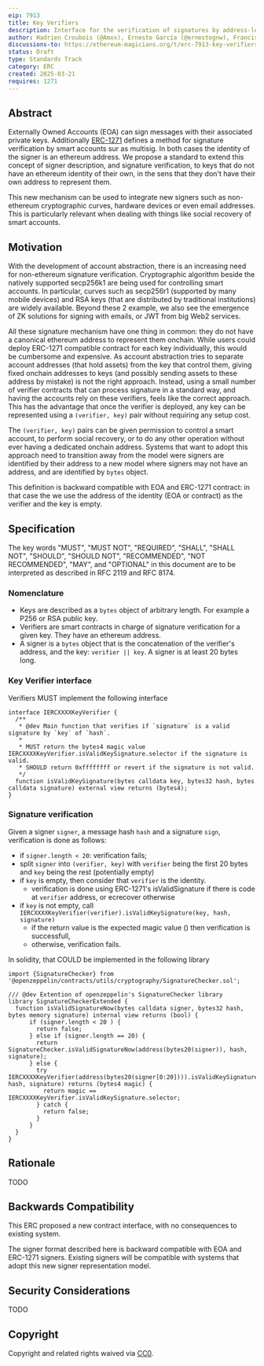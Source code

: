 ```yaml
---
eip: 7913
title: Key Verifiers
description: Interface for the verification of signatures by address-less keys
author: Hadrien Croubois (@Amxx), Ernesto García (@ernestognw), Francisco Giordano (@frangio), Aryeh Greenberg (@ar00)
discussions-to: https://ethereum-magicians.org/t/erc-7913-key-verifiers/23262
status: Draft
type: Standards Track
category: ERC
created: 2025-03-21
requires: 1271
---
```


## Abstract

Externally Owned Accounts (EOA) can sign messages with their associated private keys. Additionally [ERC-1271](./eip-1271.md) defines a method for signature verification by smart accounts sur as multisig. In both cases the identity of the signer is an ethereum address. We propose a standard to extend this concept of signer description, and signature verification, to keys that do not have an ethereum identity of their own, in the sens that they don't have their own address to represent them.

This new mechanism can be used to integrate new signers such as non-ethereum cryptographic curves, hardware devices or even email addresses. This is particularly relevant when dealing with things like social recovery of smart accounts.

## Motivation

With the development of account abstraction, there is an increasing need for non-ethereum signature verification. Cryptographic algorithm beside the natively supported secp256k1 are being used for controlling smart accounts. In particular, curves such as secp256r1 (supported by many mobile devices) and RSA keys (that are distributed by traditional institutions) are widely available. Beyond these 2 example, we also see the emergence of ZK solutions for signing with emails, or JWT from big Web2 services.

All these signature mechanism have one thing in common: they do not have a canonical ethereum address to represent them onchain. While users could deploy ERC-1271 compatible contract for each key individually, this would be cumbersome and expensive. As account abstraction tries to separate account addresses (that hold assets) from the key that control them, giving fixed onchain addresses to keys (and possibly sending assets to these address by mistake) is not the right approach. Instead, using a small number of verifier contracts that can process signature in a standard way, and having the accounts rely on these verifiers, feels like the correct approach. This has the advantage that once the verifier is deployed, any key can be represented using a `(verifier, key)` pair without requiring any setup cost.

The `(verifier, key)` pairs can be given permission to control a smart account, to perform social recovery, or to do any other operation without ever having a dedicated onchain address. Systems that want to adopt this approach need to transition away from the model were signers are identified by their address to a new model where signers may not have an address, and are identified by `bytes` object.

This definition is backward compatible with EOA and ERC-1271 contract: in that case the we use the address of the identity (EOA or contract) as the verifier and the key is empty.

## Specification

The key words "MUST", "MUST NOT", "REQUIRED", "SHALL", "SHALL NOT", "SHOULD", "SHOULD NOT", "RECOMMENDED", "NOT RECOMMENDED", "MAY", and "OPTIONAL" in this document are to be interpreted as described in RFC 2119 and RFC 8174.

### Nomenclature

- Keys are described as a `bytes` object of arbitrary length. For example a P256 or RSA public key.
- Verifiers are smart contracts in charge of signature verification for a given key. They have an ethereum address.
- A signer is a `bytes` object that is the concatenation of the verifier's address, and the key: `verifier || key`. A signer is at least 20 bytes long.

### Key Verifier interface

Verifiers MUST implement the following interface

```solidity
interface IERCXXXXKeyVerifier {
  /**
   * @dev Main function that verifies if `signature` is a valid signature by `key` of `hash`.
   *
   * MUST return the bytes4 magic value IERCXXXXKeyVerifier.isValidKeySignature.selector if the signature is valid.
   * SHOULD return 0xffffffff or revert if the signature is not valid.
   */
  function isValidKeySignature(bytes calldata key, bytes32 hash, bytes calldata signature) external view returns (bytes4);
}
```

### Signature verification

Given a signer `signer`, a message hash `hash` and a signature `sign`, verification is done as follows:

- if `signer.length < 20`: verification fails;
- split `signer` into `(verifier, key)` with `verifier` being the first 20 bytes and `key` being the rest (potentially empty)
- if `key` is empty, then consider that `verifier` is the identity.
  - verification is done using ERC-1271's isValidSignature if there is code at `verifier` address, or ecrecover otherwise
- if `key` is not empty, call `IERCXXXXKeyVerifier(verifier).isValidKeySignature(key, hash, signature)`
  - if the return value is the expected magic value () then verification is successfull,
  - otherwise, verification fails.

In solidity, that COULD be implemented in the following library

```solidity
import {SignatureChecker} from '@openzeppelin/contracts/utils/cryptography/SignatureChecker.sol';

/// @dev Extention of openzeppelin's SignatureChecker library
library SignatureCheckerExtended {
  function isValidSignatureNow(bytes calldata signer, bytes32 hash, bytes memory signature) internal view returns (bool) {
      if (signer.length < 20 ) {
        return false;
      } else if (signer.length == 20) {
        return SignatureChecker.isValidSignatureNow(address(bytes20(signer)), hash, signature);
      } else {
        try IERCXXXXKeyVerifier(address(bytes20(signer[0:20]))).isValidKeySignature(signer[20:], hash, signature) returns (bytes4 magic) {
          return magic == IERCXXXXKeyVerifier.isValidKeySignature.selector;
        } catch {
          return false;
        }
      }
  }
}
```

## Rationale

TODO

## Backwards Compatibility

This ERC proposed a new contract interface, with no consequences to existing system.

The signer format described here is backward compatible with EOA and ERC-1271 signers. Existing signers will be compatible with systems that adopt this new signer representation model.

## Security Considerations

TODO

## Copyright

Copyright and related rights waived via [CC0](../LICENSE.md).
